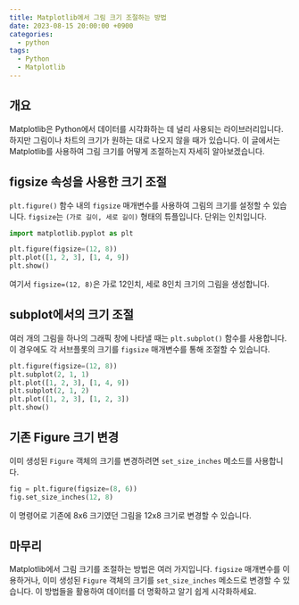 ```yaml
---
title: Matplotlib에서 그림 크기 조절하는 방법
date: 2023-08-15 20:00:00 +0900
categories:
  - python
tags:
  - Python
  - Matplotlib
---
```


## 개요

Matplotlib은 Python에서 데이터를 시각화하는 데 널리 사용되는 라이브러리입니다. 하지만 그림이나 차트의 크기가 원하는 대로 나오지 않을 때가 있습니다. 이 글에서는 Matplotlib를 사용하여 그림 크기를 어떻게 조절하는지 자세히 알아보겠습니다.

## figsize 속성을 사용한 크기 조절

`plt.figure()` 함수 내의 `figsize` 매개변수를 사용하여 그림의 크기를 설정할 수 있습니다. `figsize`는 `(가로 길이, 세로 길이)` 형태의 튜플입니다. 단위는 인치입니다.

```python
import matplotlib.pyplot as plt

plt.figure(figsize=(12, 8))
plt.plot([1, 2, 3], [1, 4, 9])
plt.show()
```

여기서 `figsize=(12, 8)`은 가로 12인치, 세로 8인치 크기의 그림을 생성합니다.

## subplot에서의 크기 조절

여러 개의 그림을 하나의 그래픽 창에 나타낼 때는 `plt.subplot()` 함수를 사용합니다. 이 경우에도 각 서브플롯의 크기를 `figsize` 매개변수를 통해 조절할 수 있습니다.

```python
plt.figure(figsize=(12, 8))
plt.subplot(2, 1, 1)
plt.plot([1, 2, 3], [1, 4, 9])
plt.subplot(2, 1, 2)
plt.plot([1, 2, 3], [1, 2, 3])
plt.show()
```

## 기존 Figure 크기 변경

이미 생성된 `Figure` 객체의 크기를 변경하려면 `set_size_inches` 메소드를 사용합니다.

```python
fig = plt.figure(figsize=(8, 6))
fig.set_size_inches(12, 8)
```

이 명령어로 기존에 8x6 크기였던 그림을 12x8 크기로 변경할 수 있습니다.

## 마무리

Matplotlib에서 그림 크기를 조절하는 방법은 여러 가지입니다. `figsize` 매개변수를 이용하거나, 이미 생성된 `Figure` 객체의 크기를 `set_size_inches` 메소드로 변경할 수 있습니다. 이 방법들을 활용하여 데이터를 더 명확하고 알기 쉽게 시각화하세요.